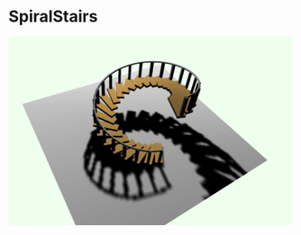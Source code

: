 # SpiralStairs

![First progress](https://github.com/Kristupas13/SpiralStairs/blob/main/images/pirmas.png)
